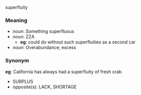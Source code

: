 superfluity
### Meaning
+ _noun_: Something superfluous
+ _noun_: ZZA
    + __eg__: could do without such superfluities as a second car
+ _noun_: Overabundance; excess

### Synonym

__eg__: California has always had a superfluity of fresh crab

+ SURPLUS
+ opposite(s): LACK, SHORTAGE


